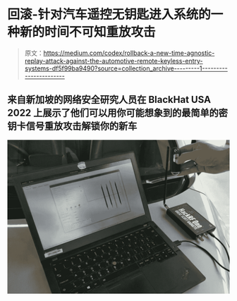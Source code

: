 # 回滚-针对汽车遥控无钥匙进入系统的一种新的时间不可知重放攻击

> 原文：<https://medium.com/codex/rollback-a-new-time-agnostic-replay-attack-against-the-automotive-remote-keyless-entry-systems-df5f99ba9490?source=collection_archive---------1----------------------->

## 来自新加坡的网络安全研究人员在 BlackHat USA 2022 上展示了他们可以用你可能想象到的最简单的密钥卡信号重放攻击解锁你的新车

![](img/8e7b6df8c5c811d5d31fbe03189bdd61.png)